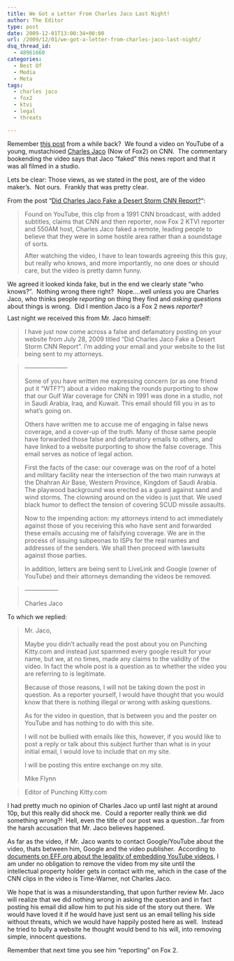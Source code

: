 ```yaml
---
title: We Got a Letter From Charles Jaco Last Night!
author: The Editor
type: post
date: 2009-12-01T13:00:34+00:00
url: /2009/12/01/we-got-a-letter-from-charles-jaco-last-night/
dsq_thread_id:
  - 48961660
categories:
  - Best Of
  - Media
  - Meta
tags:
  - charles jaco
  - fox2
  - ktvi
  - legal
  - threats

---
```

Remember <a href="http://punchingkitty.com/2009/07/17/did-charles-jaco-fake-a-desert-storm-cnn-report/" target="_blank">this post</a> from a while back?  We found a video on YouTube of a young, mustachioed <a href="http://www.fox2now.com/about/station/newsteam/ktvi-charlesjaco-825561,0,6413540.story" target="_blank">Charles Jaco</a> (Now of Fox2) on CNN.  The commentary bookending the video says that Jaco &#8220;faked&#8221; this news report and that it was all filmed in a studio.

Lets be clear: Those views, as we stated in the post, are of the video maker&#8217;s.  Not ours.  Frankly that was pretty clear.

From the post &#8220;<a href="http://punchingkitty.com/2009/07/17/did-charles-jaco-fake-a-desert-storm-cnn-report/" target="_blank">Did Charles Jaco Fake a Desert Storm CNN Report?</a>&#8220;:

> <p style="margin-top: 10px; margin-right: 0px; margin-bottom: 0px; margin-left: 0px; padding: 0px;">
>   Found on YouTube, this clip from a 1991 CNN broadcast, with added subtitles, claims that CNN and then reporter, now Fox 2 KTVI reporter and 550AM host, Charles Jaco faked a remote, leading people to believe that they were in some hostile area rather than a soundstage of sorts.
> </p>
> 
> <p style="margin-top: 10px; margin-right: 0px; margin-bottom: 0px; margin-left: 0px; padding: 0px;">
>   After watching the video, I have to lean towards agreeing this this guy, but really who knows, and more importantly, no one does or should care, but the video is pretty damn funny.
> </p>

<p style="margin-top: 10px; margin-right: 0px; margin-bottom: 0px; margin-left: 0px; padding: 0px;">
  We agreed it looked kinda fake, but in the end we clearly state &#8220;who knows?&#8221;.  Nothing wrong there right?  Nope&#8230;.well unless you are Charles Jaco, who thinks people r<em>eporting</em> on thing they find and <em>asking questions</em> about things is wrong.  Did I mention Jaco is a Fox 2 news <em>reporter</em>?
</p>

<p style="margin-top: 10px; margin-right: 0px; margin-bottom: 0px; margin-left: 0px; padding: 0px;">
  Last night we received this from Mr. Jaco himself:
</p>

> I have just now come across a false and defamatory posting on your website from July 28, 2009 titled &#8220;Did Charles Jaco Fake a Desert Storm CNN Report&#8221;. I&#8217;m adding your email and your website to the list being sent to my attorneys.
  
> &#8212;&#8212;&#8212;&#8212;&#8212;&#8212;&#8212;
> 
> Some of you have written me expressing concern (or as one friend put it &#8220;WTF?&#8221;) about a video making the rounds purporting to show that our Gulf War coverage for CNN in 1991 was done in a studio, not in Saudi Arabia, Iraq, and Kuwait. This email should fill you in as to what&#8217;s going on.
> 
> Others have written me to accuse me of engaging in false news coverage, and a cover-up of the truth. Many of those same people have forwarded those false and defamatory emails to others, and have linked to a website purporting to show the false coverage. This email serves as notice of legal action.
> 
> First the facts of the case: our coverage was on the roof of a hotel and military facility near the intersection of the two main runways at the Dhahran Air Base, Western Province, Kingdom of Saudi Arabia. The playwood background was erected as a guard against sand and wind storms. The clowning around on the video is just that. We used black humor to deflect the tension of covering SCUD missile assaults.
> 
> Now to the impending action: my attorneys intend to act immediately against those of you receiving this who have sent and forwarded these emails accusing me of falsifying coverage. We are in the process of issuing subpeonas to ISPs for the real names and addresses of the senders. We shall then proceed with lawsuits against those parties.
> 
> In addition, letters are being sent to LiveLink and Google (owner of YouTube) and their attorneys demanding the videos be removed.
  
> &#8212;&#8212;&#8212;&#8212;&#8212;&#8211;
> 
> Charles Jaco

To which we replied:

> Mr. Jaco,
> 
> Maybe you didn&#8217;t actually read the post about you on Punching Kitty.com and instead just spammed every google result for your name, but we, at no times, made any claims to the validity of the video. In fact the whole post is a question as to whether the video you are referring to is legitimate.
> 
> Because of those reasons, I will not be taking down the post in question. As a reporter yourself, I would have thought that you would know that there is nothing illegal or wrong with asking questions.
> 
> As for the video in question, that is between you and the poster on YouTube and has nothing to do with this site.
> 
> I will not be bullied with emails like this, however, if you would like to post a reply or talk about this subject further than what is in your initial email, I would love to include that on my site.
> 
> I will be posting this entire exchange on my site.
> 
> Mike Flynn
  
> Editor of Punching Kitty.com

I had pretty much no opinion of Charles Jaco up until last night at around 10p, but this really did shock me.  Could a reporter really think we did something wrong?!  Hell, even the title of our post was a question&#8230;far from the harsh accusation that Mr. Jaco believes happened.

As far as the video, if Mr. Jaco wants to contact Google/YouTube about the video, thats between him, Google and the video publisher.  According to <a href="http://www.eff.org/deeplinks/2007/07/youtube-embedding-and-copyright" target="_blank">documents on EFF.org about the legality of embedding YouTube videos</a>, I am under no obligation to remove the video from my site until the intellectual property holder gets in contact with me, which in the case of the CNN clips in the video is Time-Warner, not Charles Jaco.

We hope that is was a misunderstanding, that upon further review Mr. Jaco will realize that we did nothing wrong in asking the question and in fact posting his email did allow him to put his side of the story out there.  We would have loved it if he would have just sent us an email telling his side without threats, which we would have happily posted here as well.  Instead he tried to bully a website he thought would bend to his will, into removing simple, innocent questions.

Remember that next time you see him &#8220;reporting&#8221; on Fox 2.